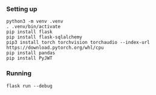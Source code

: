 ### Setting up
```
python3 -m venv .venv
. .venv/bin/activate
pip install flask
pip install flask-sqlalchemy
pip3 install torch torchvision torchaudio --index-url https://download.pytorch.org/whl/cpu
pip install pandas
pip install PyJWT

```

### Running
```
flask run --debug
```